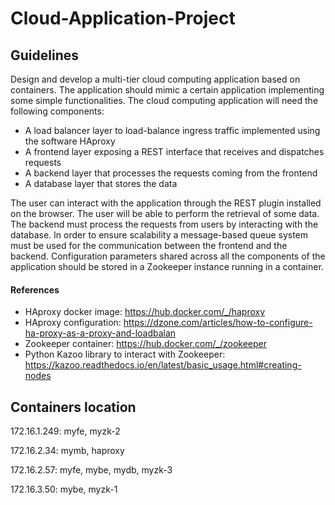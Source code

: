 # Cloud-Application-Project
## Guidelines
Design and develop a multi-tier cloud computing application based on containers. The application should
mimic a certain application implementing some simple functionalities. The cloud computing application will
need the following components:
- A load balancer layer to load-balance ingress traffic implemented using the software HAproxy
- A frontend layer exposing a REST interface that receives and dispatches requests
- A backend layer that processes the requests coming from the frontend
- A database layer that stores the data

The user can interact with the application through the REST plugin installed on the browser.
The user will be able to perform the retrieval of some data. The backend must process the requests from
users by interacting with the database.
In order to ensure scalability a message-based queue system must be used for the communication between
the frontend and the backend.
Configuration parameters shared across all the components of the application should be stored in a
Zookeeper instance running in a container.
#### References
- HAproxy docker image: https://hub.docker.com/_/haproxy
- HAproxy configuration: https://dzone.com/articles/how-to-configure-ha-proxy-as-a-proxy-and-loadbalan
- Zookeeper container: https://hub.docker.com/_/zookeeper
- Python Kazoo library to interact with Zookeeper: https://kazoo.readthedocs.io/en/latest/basic_usage.html#creating-nodes

## Containers location
172.16.1.249: myfe, myzk-2

172.16.2.34: mymb, haproxy

172.16.2.57: myfe, mybe, mydb, myzk-3

172.16.3.50: mybe, myzk-1
